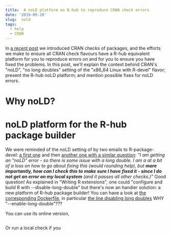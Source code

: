 ```yaml
---
title:  A noLD platform on R-hub to reproduce CRAN check errors
date: '2019-05-20'
slug:  nold
tags:
  - help
  - CRAN
---
```


In [a recent post](/2019/04/25/r-devel-linux-x86-64-debian-clang/) we introduced CRAN checks of packages, and the efforts we make to ensure all CRAN check flavours have a R-hub equivalent platform for you to reproduce errors on and for you to ensure you have fixed the problems. In this post, we'll explain the context behind CRAN's "noLD", "no long doubles" setting of the "x86_64 Linux with R-devel" flavor; present the R-hub noLD platform; and mention possible fixes for noLD errors.

# Why noLD?

# noLD platform for the R-hub package builder

We were reminded of the noLD setting of by two emails to R-package-devel: [a first one](https://stat.ethz.ch/pipermail/r-package-devel/2019q2/003940.html) and then [another one with a similar question](https://stat.ethz.ch/pipermail/r-package-devel/2019q2/003951.html): _"I am getting an "noLD" error - so there is some issue with a long double. I
am a at a bit of a loss on how to go about fixing this (would rounding help),
but **more importantly, how can I check this to make sure I have fixed it -
since I do not get an error on my local system** (and it passes all other
checks.)"_ Good question! As explained in "Writing R extensions", one could "configure and build R with --disable-long-double" but there's now an handier solution: a new platform of R-hub package builder! You can have a look at [the corresponding Dockerfile](https://github.com/r-hub/rhub-linux-builders/blob/master/debian-gcc-devel-nold/Dockerfile), in particular [the line disabling long doubles](https://github.com/r-hub/rhub-linux-builders/blob/7af50594ab7a3076adb6e52cce5a912d513a9faa/debian-gcc-devel-nold/Dockerfile#L15) WHY "--enable-long-double"???

You can use its online version,

```r

```

Or run a local check if you 
